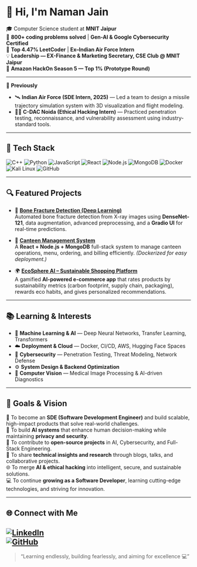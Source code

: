 # 👋 Hi, I'm Naman Jain  

🎓 Computer Science student at **MNIT Jaipur**  
🧠 **800+ coding problems solved** | **Gen-AI & Google Cybersecurity Certified**  
🚀 **Top 4.47% LeetCoder** | **Ex–Indian Air Force Intern**  
💡 **Leadership — EX-Finance & Marketing Secretary, CSE Club @ MNIT Jaipur**  
🥇 **Amazon HackOn Season 5 — Top 1% (Prototype Round)**  

---

💼 **Previously**  
- 🛰️ **Indian Air Force (SDE Intern, 2025)** — Led a team to design a missile trajectory simulation system with 3D visualization and flight modeling.  
- 🧑‍💻 **C-DAC Noida (Ethical Hacking Intern)** — Practiced penetration testing, reconnaissance, and vulnerability assessment using industry-standard tools.  

---

## 🧰 Tech Stack  

![C++](https://img.shields.io/badge/C++-00599C?style=for-the-badge&logo=cplusplus&logoColor=white)
![Python](https://img.shields.io/badge/Python-3776AB?style=for-the-badge&logo=python&logoColor=white)
![JavaScript](https://img.shields.io/badge/JavaScript-F7DF1E?style=for-the-badge&logo=javascript&logoColor=black)
![React](https://img.shields.io/badge/React-61DAFB?style=for-the-badge&logo=react&logoColor=black)
![Node.js](https://img.shields.io/badge/Node.js-43853D?style=for-the-badge&logo=node-dot-js&logoColor=white)
![MongoDB](https://img.shields.io/badge/MongoDB-4EA94B?style=for-the-badge&logo=mongodb&logoColor=white)
![Docker](https://img.shields.io/badge/Docker-2496ED?style=for-the-badge&logo=docker&logoColor=white)
![Kali Linux](https://img.shields.io/badge/Kali_Linux-557C94?style=for-the-badge&logo=kalilinux&logoColor=white)
![GitHub](https://img.shields.io/badge/GitHub-181717?style=for-the-badge&logo=github)

---

## 🔍 Featured Projects  

- 🩻 **[Bone Fracture Detection (Deep Learning)](https://github.com/namanjain2302/Bone-Fracture-detection)**  
  Automated bone fracture detection from X-ray images using **DenseNet-121**, data augmentation, advanced preprocessing, and a **Gradio UI** for real-time predictions.

- 🏫 **[Canteen Management System](https://github.com/namanjain2302/canteen-project)**  
  A **React + Node.js + MongoDB** full-stack system to manage canteen operations, menu, ordering, and billing efficiently. *(Dockerized for easy deployment.)*

- 🌍 **[EcoSphere AI – Sustainable Shopping Platform](https://github.com/namanjain2302/ecosphere-ai)**  
  A gamified **AI-powered e-commerce app** that rates products by sustainability metrics (carbon footprint, supply chain, packaging), rewards eco habits, and gives personalized recommendations.

---

## 📚 Learning & Interests  

- 🧠 **Machine Learning & AI** — Deep Neural Networks, Transfer Learning, Transformers  
- ☁️ **Deployment & Cloud** — Docker, CI/CD, AWS, Hugging Face Spaces  
- 🔐 **Cybersecurity** — Penetration Testing, Threat Modeling, Network Defense  
- ⚙️ **System Design & Backend Optimization**  
- 🧩 **Computer Vision** — Medical Image Processing & AI-driven Diagnostics  

---

## 🎯 Goals & Vision  

💼 To become an **SDE (Software Development Engineer)** and build scalable, high-impact products that solve real-world challenges.  
🌟 To build **AI systems** that enhance human decision-making while maintaining **privacy and security**.  
🚀 To contribute to **open-source projects** in AI, Cybersecurity, and Full-Stack Engineering.  
💬 To share **technical insights and research** through blogs, talks, and collaborative projects.  
🌐 To merge **AI & ethical hacking** into intelligent, secure, and sustainable solutions.  
💻 To continue **growing as a Software Developer**, learning cutting-edge technologies, and striving for innovation.  

---

## 🌐 Connect with Me  

[![LinkedIn](https://img.shields.io/badge/LinkedIn-blue?style=for-the-badge&logo=linkedin)](https://linkedin.com/in/namanjain2302)  
[![GitHub](https://img.shields.io/badge/GitHub-black?style=for-the-badge&logo=github)](https://github.com/namanjain2302)  
---

> “Learning endlessly, building fearlessly, and aiming for excellence 💻”
